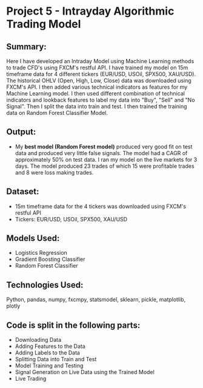 # Project 5 - Intrayday Algorithmic Trading Model

## Summary:
Here I have developed an Intraday Model using Machine Learning methods to trade CFD's using FXCM's restful API. I have trained my model on 15m timeframe data for 4 different tickers (EUR/USD, USOil, SPX500, XAU/USD). The historical OHLV (Open, High, Low, Close) data was downloaded using FXCM's API. I then added various technical indicators as features for my Machine Learning model. I then used different combination of technical indicators and lookback features to label my data into "Buy", "Sell" and "No Signal". Then I split the data into train and test. I then trained the training data on Random Forest Classifier Model.

## Output:
* My **best model (Random Forest model)** produced very good fit on test data and produced very little false signals. The model had a CAGR of approximately 50% on test data. I ran my model on the live markets for 3 days. The model produced 23 trades of which 15 were profitable trades and 8 were loss making trades.   

## Dataset:
* 15m timeframe data for the 4 tickers was downloaded using FXCM's restful API
* Tickers: EUR/USD, USOil, SPX500, XAU/USD

## Models Used:
* Logistics Regression
* Gradient Boosting Classifier
* Random Forest Classifier

## Technologies Used:
Python, pandas, numpy, fxcmpy, statsmodel, sklearn, pickle, matplotlib, plotly 
                                                                                                 
## Code is split in the following parts:
* Downloading Data
* Adding Features to the Data
* Adding Labels to the Data
* Splitting Data into Train and Test
* Model Training and Testing 
* Signal Generation on Live Data using the Trained Model
* Live Trading
